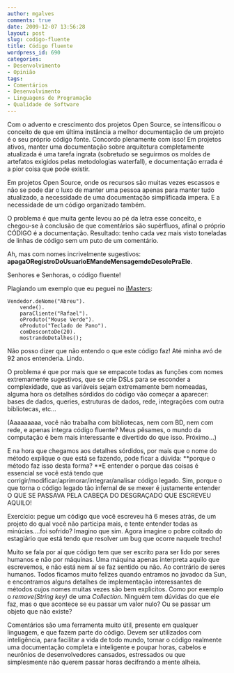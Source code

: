 ```yaml
---
author: mgalves
comments: true
date: 2009-12-07 13:56:28
layout: post
slug: codigo-fluente
title: Código fluente
wordpress_id: 690
categories:
- Desenvolvimento
- Opinião
tags:
- Comentários
- Desenvolvimento
- Linguagens de Programação
- Qualidade de Software
---
```


Com o advento e crescimento dos projetos Open Source, se intensificou o conceito de que em última instância a melhor documentação de um projeto é o seu próprio código fonte. Concordo plenamente com isso! Em projetos ativos, manter uma documentação sobre arquitetura completamente atualizada é uma tarefa ingrata (sobretudo se seguirmos os moldes de artefatos exigidos pelas metodologias waterfall), e documentação errada é a pior coisa que pode existir.

Em projetos Open Source, onde os recursos são muitas vezes escassos e não se pode dar o luxo de manter uma pessoa apenas para manter tudo atualizado, a necessidade de uma documentação simplificada impera. E a necessidade de um código organizado também.

O problema é que muita gente levou ao pé da letra esse conceito, e chegou-se à conclusão de que comentários são supérfluos, afinal o próprio CÓDIGO é a documentação. Resultado: tenho cada vez mais visto toneladas de linhas de código sem um puto de um comentário.

Ah, mas com nomes incrivelmente sugestivos: **apagaORegistroDoUsuarioEMandeMensagemdeDesolePraEle**.

Senhores e Senhoras, o código fluente!

Plagiando um exemplo que eu peguei no [iMasters](http://imasters.com.br/artigo/15134/java/a_importancia_do_codigo_fluente_em_java/):

    Vendedor.deNome("Abreu").
        vende().
        paraCliente("Rafael").
        oProduto("Mouse Verde").
        oProduto("Teclado de Pano").
        comDescontoDe(20).
        mostrandoDetalhes();


Não posso dizer que não entendo o que este código faz! Até minha avó de 92 anos entenderia. Lindo.

O problema é que por mais que se empacote todas as funções com nomes extremamente sugestivos, que se crie DSLs para se esconder a complexidade, que as variáveis sejam extremamente bem nomeadas, alguma hora os detalhes sórdidos do código vão começar a aparecer: bases de dados, queries, estruturas de dados, rede, integrações com outra bibliotecas, etc...

(Aaaaaaaaa, você não trabalha com bibliotecas, nem com BD, nem com rede, e apenas integra código fluente? Meus pêsames, o mundo da computação é bem mais interessante e divertido do que isso. Próximo...)

E na hora que chegamos aos detalhes sórdidos, por mais que o nome do método explique o que está se fazendo, pode ficar a dúvida: **porque o método faz isso desta forma? **E entender o porque das coisas é essencial se você está tendo que corrigir/modificar/aprimorar/integrar/analisar código legado. Sim, porque o que torna o código legado tão infernal de se mexer é justamente entender O QUE SE PASSAVA PELA CABEÇA DO DESGRAÇADO QUE ESCREVEU AQUILO!

Exercício: pegue um código que você escreveu há 6 meses atrás, de um projeto do qual você não participa mais, e tente entender todas as minúcias....foi sofrido? Imagino que sim. Agora imagine o pobre coitado do estagiário que está tendo que resolver um bug que ocorre naquele trecho!

Muito se fala por aí que código tem que ser escrito para ser lido por seres humanos e não por máquinas. Uma máquina apenas interpreta aquilo que escrevemos, e não está nem aí se faz sentido ou não. Ao contrário de seres humanos. Todos ficamos muito felizes quando entramos no javadoc da Sun, e encontramos alguns detalhes de implementação interessantes de métodos cujos nomes muitas vezes são bem explicitos. Como por exemplo o _remove(String key)_ de uma _Collection_. Ninguém tem dúvidas do que ele faz, mas o que acontece se eu passar um valor nulo? Ou se passar um objeto que não existe?

Comentários são uma ferramenta muito útil, presente em qualquer linguagem, e que fazem parte do código. Devem ser utilizados com inteligência, para facilitar a vida de todo mundo, tornar o código realmente uma documentação completa e inteligente e poupar horas, cabelos e neurônios de desenvolvedores cansados, estressados ou que simplesmente não querem passar horas decifrando a mente alheia.
